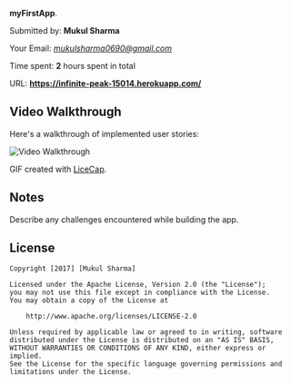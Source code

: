 
**myFirstApp**.

Submitted by: **Mukul Sharma**

Your Email:	*mukulsharma0690@gmail.com*

Time spent: **2** hours spent in total

URL: **https://infinite-peak-15014.herokuapp.com/**


## Video Walkthrough 

Here's a walkthrough of implemented user stories:

![Video Walkthrough](/myFirstApp/walkthrough.gif)

GIF created with [LiceCap](http://www.cockos.com/licecap/).

## Notes

Describe any challenges encountered while building the app.

## License

    Copyright [2017] [Mukul Sharma]

    Licensed under the Apache License, Version 2.0 (the "License");
    you may not use this file except in compliance with the License.
    You may obtain a copy of the License at

        http://www.apache.org/licenses/LICENSE-2.0

    Unless required by applicable law or agreed to in writing, software
    distributed under the License is distributed on an "AS IS" BASIS,
    WITHOUT WARRANTIES OR CONDITIONS OF ANY KIND, either express or implied.
    See the License for the specific language governing permissions and
    limitations under the License.